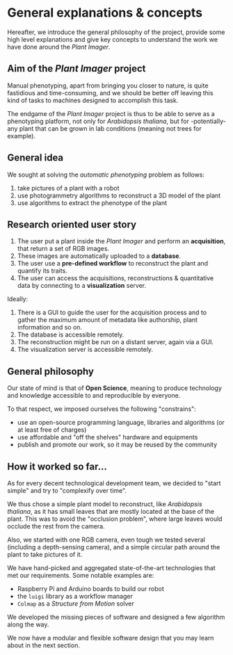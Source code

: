 # General explanations & concepts

Hereafter, we introduce the general philosophy of the project, provide some high level explanations and give key concepts to understand the work we have done around the _Plant Imager_.

## Aim of the _Plant Imager_ project

Manual phenotyping, apart from bringing you closer to nature, is quite fastidious and time-consuming, and we should be better off leaving this kind of tasks to machines designed to accomplish this task.

The endgame of the _Plant Imager_ project is thus to be able to serve as a phenotyping platform, not only for _Arabidopsis thaliana_, but for -potentially- any plant that can be grown in lab conditions (meaning not trees for example).

## General idea

We sought at solving the _automatic phenotyping_ problem as follows:

1. take pictures of a plant with a robot
2. use photogrammetry algorithms to reconstruct a 3D model of the plant
3. use algorithms to extract the phenotype of the plant 


## Research oriented user story

1. The user put a plant inside the _Plant Imager_ and perform an **acquisition**, that return a set of RGB images.
2. These images are automatically uploaded to a **database**.
3. The user use a **pre-defined workflow** to reconstruct the plant and quantify its traits.
4. The user can access the acquisitions, reconstructions & quantitative data by connecting to a **visualization** server.

Ideally:

1. There is a GUI to guide the user for the acquisition process and to gather the maximum amount of metadata like authorship, plant information and so on.
2. The database is accessible remotely.
3. The reconstruction might be run on a distant server, again via a GUI.
4. The visualization server is accessible remotely.

## General philosophy

Our state of mind is that of **Open Science**, meaning to produce technology and knowledge accessible to and reproducible by everyone.

To that respect, we imposed ourselves the following "constrains":

- use an open-source programming language, libraries and algorithms (or at least free of charges)
- use affordable and "off the shelves" hardware and equipments
- publish and promote our work, so it may be reused by the community

## How it worked so far...

As for every decent technological development team, we decided to "start simple" and try to "complexify over time".

We thus chose a simple plant model to reconstruct, like _Arabidopsis thaliana_, as it has small leaves that are mostly located at the base of the plant.
This was to avoid the "occlusion problem", where large leaves would occlude the rest from the camera.

Also, we started with one RGB camera, even tough we tested several (including a depth-sensing camera), and a simple circular path around the plant to take pictures of it.

We have hand-picked and aggregated state-of-the-art technologies that met our requirements.
Some notable examples are:

- Raspberry Pi and Arduino boards to build our robot
- the `luigi` library as a workflow manager
- `Colmap` as a _Structure from Motion_ solver

We developed the missing pieces of software and designed a few algorithm along the way.

We now have a modular and flexible software design that you may learn about in the next section.